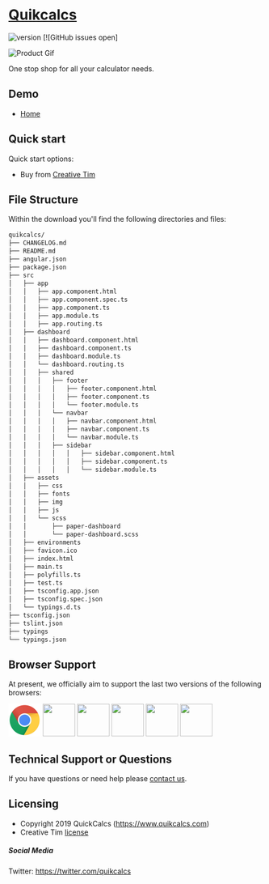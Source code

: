 # [Quikcalcs](https://quikcalcs.com)


![version](https://img.shields.io/badge/version-1.0.0-blue.svg) [![GitHub issues open]

![Product Gif](https://media.giphy.com/media/5WJf1Jp5C0Ve1I2nne/giphy.gif)

One stop shop for all your calculator needs.

## Demo

- [Home](https://quikcalcs.com)


## Quick start

Quick start options:

- Buy from [Creative Tim](https://www.creative-tim.com/product/paper-dashboard-pro-angular)

## File Structure

Within the download you'll find the following directories and files:

```
quikcalcs/
├── CHANGELOG.md
├── README.md
├── angular.json
├── package.json
├── src
│   ├── app
│   │   ├── app.component.html
│   │   ├── app.component.spec.ts
│   │   ├── app.component.ts
│   │   ├── app.module.ts
│   │   ├── app.routing.ts
│   ├── dashboard
│   │   ├── dashboard.component.html
│   │   ├── dashboard.component.ts
│   │   ├── dashboard.module.ts
│   │   └── dashboard.routing.ts
│   │   ├── shared
│   │   │   ├── footer
│   │   │   │   ├── footer.component.html
│   │   │   │   ├── footer.component.ts
│   │   │   │   └── footer.module.ts
│   │   │   └── navbar
│   │   │   │   ├── navbar.component.html
│   │   │   │   ├── navbar.component.ts
│   │   │   │   └── navbar.module.ts
│   │   │   ├── sidebar
│   │   │   │   │   ├── sidebar.component.html
│   │   │   │   │   ├── sidebar.component.ts
│   │   │   │   │   └── sidebar.module.ts
│   ├── assets
│   │   ├── css
│   │   ├── fonts
│   │   ├── img
│   │   ├── js
│   │   └── scss
│   │       ├── paper-dashboard
│   │       └── paper-dashboard.scss
│   ├── environments
│   ├── favicon.ico
│   ├── index.html
│   ├── main.ts
│   ├── polyfills.ts
│   ├── test.ts
│   ├── tsconfig.app.json
│   ├── tsconfig.spec.json
│   └── typings.d.ts
├── tsconfig.json
├── tslint.json
├── typings
└── typings.json

```

## Browser Support

At present, we officially aim to support the last two versions of the following browsers:

![Alt text](src/assets/img/chrome.png?raw=true "Chrome")
<img src="https://github.com/vipatel03/QuikCalcs/blob/master/src/assets/img/chrome.png" width="64" height="64"> <img src="https://github.com/vipatel03/QuikCalcs/blob/master/src/assets/img/firefox.png" width="64" height="64"> <img src="https://github.com/vipatel03/QuikCalcs/blob/master/src/assets/img/edge.png" width="64" height="64"> <img src="https://github.com/vipatel03/QuikCalcs/blob/master/src/assets/img/safari.png" width="64" height="64"> <img src="https://github.com/vipatel03/QuikCalcs/blob/master/src/assets/img/opera.png" width="64" height="64">


## Technical Support or Questions

If you have questions or need help please [contact us](https://www.quikcalcs.com/contact-us).

## Licensing

- Copyright 2019 QuickCalcs (https://www.quikcalcs.com)
- Creative Tim [license](https://www.quikcalcs.com/license)

##### Social Media

Twitter: <https://twitter.com/quikcalcs>

